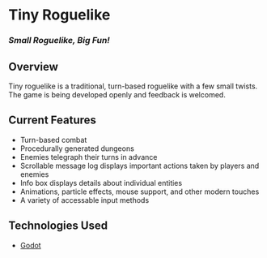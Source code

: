 # Tiny Roguelike

### *Small Roguelike, Big Fun!*

## Overview
Tiny roguelike is a traditional, turn-based roguelike with a few small twists. The game is being developed openly and feedback is welcomed.

## Current Features
- Turn-based combat
- Procedurally generated dungeons
- Enemies telegraph their turns in advance
- Scrollable message log displays important actions taken by players and enemies
- Info box displays details about individual entities
- Animations, particle effects, mouse support, and other modern touches
- A variety of accessable input methods

## Technologies Used
- [Godot](https://godotengine.org/)
